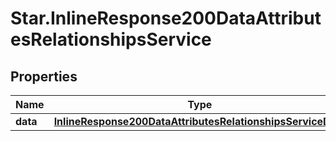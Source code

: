# Star.InlineResponse200DataAttributesRelationshipsService

## Properties

Name | Type | Description | Notes
------------ | ------------- | ------------- | -------------
**data** | [**InlineResponse200DataAttributesRelationshipsServiceData**](InlineResponse200DataAttributesRelationshipsServiceData.md) |  | [optional] 



